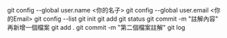 git config --global user.name <你的名子>
git config --global user.email <你的Email>
git config --list
git init 
git add <file name>
git status
git commit -m "註解內容"
再新增一個檔案
git add .
git commit -m "第二個檔案註解"
git log
